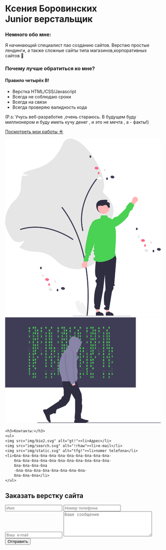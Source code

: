 <!DOCTYPE html>
<html lang="ru">
<head>
    <meta charset="UTF-8">
    <meta name="viewport" content="width=device-width, initial-scale=1.0">
    <link rel="stylesheet" href="css/style.css">
    <title>Мой первый сайт</title>
</head>

<body>
    <h1 class="titl">Ксения Боровинских
    <br>
<span>Junior верстальщик</span></h1>
    
 <div class="fr1">
     <div class="fr1-info">
   <h3>Немного обо мне:</h3>
<p>
    Я начинающий специалист пао созданию сайтов. 
    Верстаю простые лендинги, 
    а также сложные сайты типа магазинов,корпоративных сайтов &#128139;
</p>
<h3>Почему лучше обратиться ко мне?</h3>

<h4>Правило четырёх В!</h4>
<ul>
<li>Верстка HTML/CSS/Javascript</li>
<li>Всегда не соблюдаю сроки</li>
<li>Всегда на связи</li>
<li>Всегда проверяю валидность кода</li>
</ul>
<p>(P.s:
    Учусь веб-разработке ,очень стараюсь. В будущем  буду миллионером и 
    буду иметь кучу денег , и это не мечта , а - факты!)</p>
    <a href="#"><p>Посмотреть мои работы &#9728;</p></a>
</div>

<img src="img/welcome.svg" alt="Привет!!!">

</div>
<div class="fr2">
    <img src="img/hacker.svg" alt="П!!">
<div class="fr2info">
 
    <h3>Контакты:</h3>
    <ul>
    <img src="img/bio2.svg" alt="gt!"><li>Адрес</li>
    <img src="img/search.svg" alt="!rhaw"><li>e-mail</li>
    <img src="img/static.svg" alt="tfg!"><li>nomer telefona</li>
    <li>Бла-бла-бла-бла-бла-бла-бла-бла-бла-бла-бла-
        бла-бла-бла-бла-бла-бла-бла-бла-бла-бла-бла-
        бла-бла-бла-бла
        -бла-бла-бла-бла-бла-бла-бла-бла-
        бла-бла-бла</li>
    </ul>
    
   
</div>
</div>
<!-- Форма заявки -->
 <div class="form">
<h2>Заказать верстку сайта</h2>
<input type="text" placeholder="Имя">
<input type="tel" placeholder="Номер телефона">
<input type="email" placeholder="Ваш  e-mail">
<textarea placeholder="Ваше сообщение" name="Пишите" rows="5" cols="33"></textarea>
<button>Отправить</button>


 </div>
</body>
</html>

